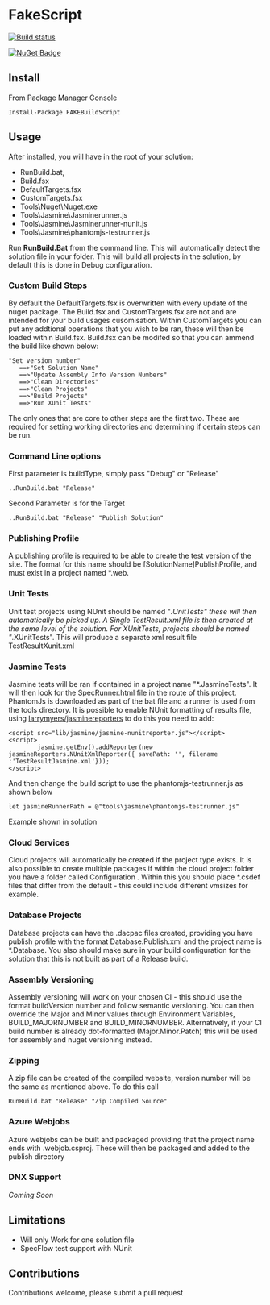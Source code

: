 # FakeScript

[![Build status](https://ci.appveyor.com/api/projects/status/dd41b1ebr4ctap4r/branch/master?svg=true)](https://ci.appveyor.com/project/dashton82/fakescript/branch/master)

[![NuGet Badge](https://buildstats.info/nuget/FAKEBuildScript)](https://www.nuget.org/packages/FAKEBuildScript)

## Install

From Package Manager Console
````
Install-Package FAKEBuildScript
````
## Usage

After installed, you will have in the root of your solution:

- RunBuild.bat,
- Build.fsx
- DefaultTargets.fsx
- CustomTargets.fsx
- Tools\Nuget\Nuget.exe
- Tools\Jasmine\Jasminerunner.js
- Tools\Jasmine\Jasminerunner-nunit.js
- Tools\Jasmine\phantomjs-testrunner.js

Run __RunBuild.Bat__ from the command line. This will automatically detect the solution file in your folder. This will build all projects in the solution, by default this is done in Debug configuration.


### Custom Build Steps
By default the DefaultTargets.fsx is overwritten with every update of the nuget package. The Build.fsx and CustomTargets.fsx are not and are intended for your build usages cusomisation. Within CustomTargets you can put any addtional operations that you wish to be ran, these will then be loaded within Build.fsx. Build.fsx can be modifed so that you can ammend the build like shown below:
```
"Set version number"
   ==>"Set Solution Name"
   ==>"Update Assembly Info Version Numbers"
   ==>"Clean Directories"
   ==>"Clean Projects"
   ==>"Build Projects"
   ==>"Run XUnit Tests"
```
The only ones that are core to other steps are the first two. These are required for setting working directories and determining if certain steps can be run.


### Command Line options
First parameter is buildType, simply pass "Debug" or "Release"

````
..RunBuild.bat "Release"
````
Second Parameter is for the Target
````
..RunBuild.bat "Release" "Publish Solution"
````

### Publishing Profile
A publishing profile is required to be able to create the test version of the site. The format for this name should be [SolutionName]PublishProfile, and must exist in a project named *.web.

### Unit Tests
Unit test projects using NUnit should be named "*.UnitTests" these will then automatically be picked up. A Single TestResult.xml file is then created at the same level of the solution. For XUnitTests, projects should be named "*.XUnitTests". This will produce a separate xml result file TestResultXunit.xml

### Jasmine Tests
Jasmine tests will be ran if contained in a project name "*.JasmineTests". It will then look for the SpecRunner.html file in the route of this project. PhantomJs is downloaded as part of the bat file and a runner is used from the tools directory. It is possible to enable NUnit formatting of results file, using [larrymyers/jasminereporters](https://github.com/larrymyers/jasmine-reporters) to do this you need to add:

```
<script src="lib/jasmine/jasmine-nunitreporter.js"></script>
<script>
        jasmine.getEnv().addReporter(new jasmineReporters.NUnitXmlReporter({ savePath: '', filename :'TestResultJasmine.xml'}));
</script>
```

And then change the build script to use the phantomjs-testrunner.js as shown below
```
let jasmineRunnerPath = @"tools\jasmine\phantomjs-testrunner.js"
```
Example shown in solution

### Cloud Services
Cloud projects will automatically be created if the project type exists. It is also possible to create multiple packages if within the cloud project folder you have a folder called Configuration . Within this you should place *.csdef files that differ from the default - this could include different vmsizes for example.

### Database Projects
Database projects can have the .dacpac files created, providing you have publish profile with the format Database.Publish.xml and the project name is *.Database. You also should make sure in your build configuration for the solution that this is not built as part of a Release build.

### Assembly Versioning
Assembly versioning will work on your chosen CI - this should use the format buildVersion number and follow semantic versioning. You can then override the Major and Minor values through Environment Variables, BUILD_MAJORNUMBER and BUILD_MINORNUMBER.
Alternatively, if your CI build number is already dot-formatted (Major.Minor.Patch) this will be used for assembly and nuget versioning instead.

### Zipping
A zip file can be created of the compiled website, version number will be the same as mentioned above. To do this call
```
RunBuild.bat "Release" "Zip Compiled Source"
```

### Azure Webjobs
Azure webjobs can be built and packaged providing that the project name ends with .webjob.csproj. These will then be packaged and added to the publish directory

### DNX Support
_Coming Soon_

## Limitations

* Will only Work for one solution file
* SpecFlow test support with NUnit

## Contributions

Contributions welcome, please submit a pull request
